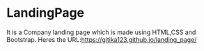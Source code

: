 # LandingPage
It is a Company landing page which is made using HTML,CSS and Bootstrap.
Heres the URL:https://gitika123.github.io/landing_page/
